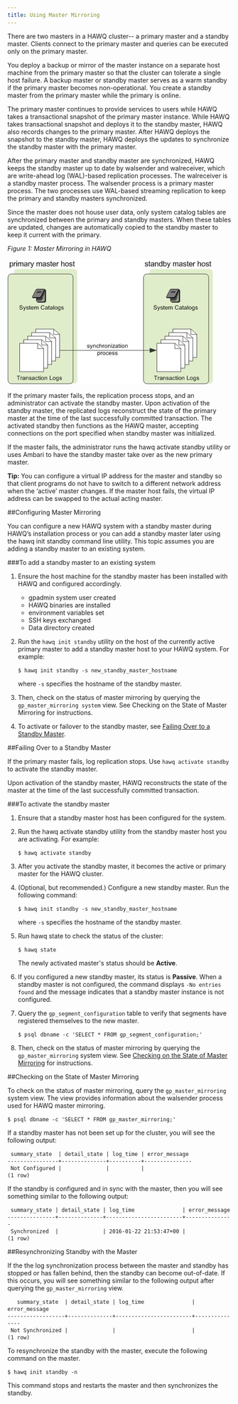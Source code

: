 ```yaml
---
title: Using Master Mirroring
---
```


There are two masters in a HAWQ cluster-- a primary master and a standby master. Clients connect to the primary master and queries can be executed only on the primary master.

You deploy a backup or mirror of the master instance on a separate host machine from the primary master so that the cluster can tolerate a single host failure. A backup master or standby master serves as a warm standby if the primary master becomes non-operational. You create a standby master from the primary master while the primary is online.

The primary master continues to provide services to users while HAWQ takes a transactional snapshot of the primary master instance. While HAWQ takes transactional snapshot and deploys it to the standby master, HAWQ also records changes to the primary master. After HAWQ deploys the snapshot to the standby master, HAWQ deploys the updates to synchronize the standby master with the primary master.

After the primary master and standby master are synchronized, HAWQ keeps the standby master up to date by walsender and walreceiver, which are write-ahead log (WAL)-based replication processes. The walreceiver is a standby master process. The walsender process is a primary master process. The two processes use WAL-based streaming replication to keep the primary and standby masters synchronized.

Since the master does not house user data, only system catalog tables are synchronized between the primary and standby masters. When these tables are updated, changes are automatically copied to the standby master to keep it current with the primary.

*Figure 1: Master Mirroring in HAWQ*

![](../mdimages/standby_master.jpg)


If the primary master fails, the replication process stops, and an administrator can activate the standby master. Upon activation of the standby master, the replicated logs reconstruct the state of the primary master at the time of the last successfully committed transaction. The activated standby then functions as the HAWQ master, accepting connections on the port specified when standby master was initialized.

If the master fails, the administrator runs the hawq activate standby utility or uses Ambari to have the standby master take over as the new primary master. 

**Tip:** You can configure a virtual IP address for the master and standby so that client programs do not have to switch to a different network address when the ‘active’ master changes. If the master host fails, the virtual IP address can be swapped to the actual acting master.

##Configuring Master Mirroring <a id="standby_master_configure"></a>

You can configure a new HAWQ system with a standby master during HAWQ’s installation process or you can add a standby master later using the hawq init standby command line utility. This topic assumes you are adding a standby master to an existing system.

###To add a standby master to an existing system

1. Ensure the host machine for the standby master has been installed with HAWQ and configured accordingly.
    * gpadmin system user created
    * HAWQ binaries are installed
    * environment variables set
    * SSH keys exchanged
    * Data directory created
1. Run the `hawq init standby` utility on the host of the currently active primary master to add a standby master host to your HAWQ system. For example:

	```
	$ hawq init standby -s new_standby_master_hostname
	```

	where `-s` specifies the hostname of the standby master.

1. Then, check on the status of master mirroring by querying the `gp_master_mirroring system` view. See Checking on the State of Master Mirroring for instructions.

1. To activate or failover to the standby master, see [Failing Over to a Standby Master](#standby_failover).

##Failing Over to a Standby Master<a id="standby_failover"></a>

If the primary master fails, log replication stops. Use `hawq activate standby` to activate the standby master.

Upon activation of the standby master, HAWQ reconstructs the state of the master at the time of the last successfully committed transaction.

###To activate the standby master

1. Ensure that a standby master host has been configured for the system. 

1. Run the hawq activate standby utility from the standby master host you are activating. For example:

	```
	$ hawq activate standby
 	```
 	
1. After you activate the standby master, it becomes the active or primary master for the HAWQ cluster.
1. (Optional, but recommended.) Configure a new standby master. Run the following command:

	```
	$ hawq init standby -s new_standby_master_hostname
	```
	where `-s` specifies the hostname of the standby master.
	
1. Run hawq state to check the status of the cluster:

	```
	$ hawq state
	```
	
	The newly activated master's status should be **Active**. 
	
1. If you configured a new standby master, its status is **Passive**. When a standby master is not configured, the command displays `-No entries found` and the message indicates that a standby master instance is not configured.

1. Query the `gp_segment_configuration` table to verify that segments have registered themselves to the new master.

	```
	$ psql dbname -c 'SELECT * FROM gp_segment_configuration;'
	```
	
1. Then, check on the status of master mirroring by querying the `gp_master_mirroring` system view. See [Checking on the State of Master Mirroring](#standby_check) for instructions.


##Checking on the State of Master Mirroring <a id="standby_check"></a>

To check on the status of master mirroring, query the `gp_master_mirroring` system view. The view provides information about the walsender process used for HAWQ master mirroring. 


	$ psql dbname -c 'SELECT * FROM gp_master_mirroring;'
	

If a standby master has not been set up for the cluster, you will see the following output:

```
 summary_state  | detail_state | log_time | error_message
----------------+--------------+----------+---------------
 Not Configured |              |          | 
(1 row)
```

If the standby is configured and in sync with the master, then you will see something similar to the following output:

```
 summary_state | detail_state | log_time               | error_message
---------------+--------------+------------------------+---------------
 Synchronized  |              | 2016-01-22 21:53:47+00 |
(1 row)
```

##Resynchronizing Standby with the Master <a id="resync_master"></a>


If the the log synchronization process between the master and standby has stopped or has fallen behind, then the standby can become out-of-date. If this occurs, you will see something similar to the following output after querying the `gp_master_mirroring` view.

```
   summary_state  | detail_state | log_time               | error_message
------------------+--------------+------------------------+---------------
 Not Synchronized |              |                        |
(1 row)
```

To resynchronize the standby with the master, execute the following command on the master.

	$ hawq init standby -n

This command stops and restarts the master and then synchronizes the standby.
